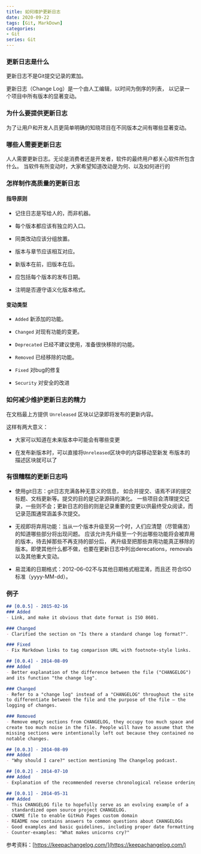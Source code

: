 ```yaml
---
title: 如何维护更新日志
date: 2020-09-22
tags: [Git, MarkDown]
categories: 
- Git
series: Git
---
```


### 更新日志是什么

更新日志不是Git提交记录的累加。

更新日志（Change Log）是一个由人工编辑，以时间为倒序的列表， 以记录一个项目中所有版本的显著变动。

### 为什么要提供更新日志

为了让用户和开发人员更简单明确的知晓项目在不同版本之间有哪些显著变动。

### 哪些人需要更新日志

人人需要更新日志。无论是消费者还是开发者，软件的最终用户都关心软件所包含什么。 当软件有所变动时，大家希望知道改动是为何、以及如何进行的

### 怎样制作高质量的更新日志

#### 指导原则

 - 记住日志是写给人的，而非机器。

 - 每个版本都应该有独立的入口。

 - 同类改动应该分组放置。

 - 版本与章节应该相互对应。

 - 新版本在前，旧版本在后。

 - 应包括每个版本的发布日期。

 - 注明是否遵守语义化版本格式。

#### 变动类型

 - `Added` 新添加的功能。

 - `Changed` 对现有功能的变更。

 - `Deprecated` 已经不建议使用，准备很快移除的功能。

 - `Removed` 已经移除的功能。

 - `Fixed` 对bug的修复

 - `Security` 对安全的改进

### 如何减少维护更新日志的精力

在文档最上方提供 `Unreleased` 区块以记录即将发布的更新内容。

这样有两大意义：

 - 大家可以知道在未来版本中可能会有哪些变更

 - 在发布新版本时，可以直接将`Unreleased`区块中的内容移动至新发 布版本的描述区块就可以了

### 有很糟糕的更新日志吗

- 使用git日志：git日志充满各种无意义的信息， 如合并提交、语焉不详的提交标题、文档更新等。提交的目的是记录源码的演化。 一些项目会清理提交记录，一些则不会；更新日志的目的则是记录重要的变更以供最终受众阅读，而记录范围通常涵盖多次提交。

- 无视即将弃用功能：当从一个版本升级至另一个时，人们应清楚（尽管痛苦）的知道哪些部分将出现问题。 应该允许先升级至一个列出哪些功能将会被弃用的版本，待去掉那些不再支持的部分后， 再升级至把那些弃用功能真正移除的版本。即使其他什么都不做，也要在更新日志中列出derecations，removals以及其他重大变动。

- 易混淆的日期格式：2012-06-02不与其他日期格式相混淆，而且还 符合ISO标准（yyyy-MM-dd）。

### 例子

```markdown
## [0.0.5] - 2015-02-16
### Added
- Link, and make it obvious that date format is ISO 8601.

### Changed
- Clarified the section on "Is there a standard change log format?".

### Fixed
- Fix Markdown links to tag comparison URL with footnote-style links.

## [0.0.4] - 2014-08-09
### Added
- Better explanation of the difference between the file ("CHANGELOG")
and its function "the change log".

### Changed
- Refer to a "change log" instead of a "CHANGELOG" throughout the site
to differentiate between the file and the purpose of the file — the
logging of changes.

### Removed
- Remove empty sections from CHANGELOG, they occupy too much space and
create too much noise in the file. People will have to assume that the
missing sections were intentionally left out because they contained no
notable changes.

## [0.0.3] - 2014-08-09
### Added
- "Why should I care?" section mentioning The Changelog podcast.

## [0.0.2] - 2014-07-10
### Added
- Explanation of the recommended reverse chronological release ordering.

## [0.0.1] - 2014-05-31
### Added
- This CHANGELOG file to hopefully serve as an evolving example of a
  standardized open source project CHANGELOG.
- CNAME file to enable GitHub Pages custom domain
- README now contains answers to common questions about CHANGELOGs
- Good examples and basic guidelines, including proper date formatting.
- Counter-examples: "What makes unicorns cry?"
```

参考资料：[https://keepachangelog.com/](https://keepachangelog.com/)